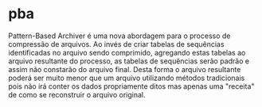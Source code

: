 pba
===

Pattern-Based Archiver é uma nova abordagem para o processo de compressão de arquivos. Ao invés de criar tabelas de sequências identificadas no arquivo sendo comprimido, agregando estas tabelas ao arquivo resultante do processo, as tabelas de sequências serão padrão  e assim não constarão do arquivo final. Desta forma o arquivo resultante poderá ser muito menor que um arquivo utilizando métodos tradicionais pois não irá conter os dados propriamente ditos mas apenas uma "receita" de como se reconstruir o arquivo original.